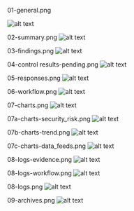 
01-general.png

![alt text](https://github.com/vistadataproject/VAM2ProjectManagement/blob/master/ATO/RV-2019-03-15/screenshots/assessment_details/01-general.png "01-general")

02-summary.png
![alt text](https://github.com/vistadataproject/VAM2ProjectManagement/blob/master/ATO/RV-2019-03-15/screenshots/assessment_details/01-general.png "02-summary.png")

03-findings.png
![alt text](https://github.com/vistadataproject/VAM2ProjectManagement/blob/master/ATO/RV-2019-03-15/screenshots/assessment_details/03-findings.png "03-findings.png")

04-control results-pending.png
![alt text](https://github.com/vistadataproject/VAM2ProjectManagement/blob/master/ATO/RV-2019-03-15/screenshots/assessment_details/03-findings.png "04-control results-pending.png")

05-responses.png
![alt text](https://github.com/vistadataproject/VAM2ProjectManagement/blob/master/ATO/RV-2019-03-15/screenshots/assessment_details/05-responses.png "05-responses.png")

06-workflow.png
![alt text](https://github.com/vistadataproject/VAM2ProjectManagement/blob/master/ATO/RV-2019-03-15/screenshots/assessment_details/05-responses.png "05-responses.png")

07-charts.png
![alt text](https://github.com/vistadataproject/VAM2ProjectManagement/blob/master/ATO/RV-2019-03-15/screenshots/assessment_details/IMAGE_NAME "IMAGE_NAME")

07a-charts-security_risk.png
![alt text](https://github.com/vistadataproject/VAM2ProjectManagement/blob/master/ATO/RV-2019-03-15/screenshots/assessment_details/07a-charts-security_risk.png "07a-charts-security_risk.png")

07b-charts-trend.png
![alt text](https://github.com/vistadataproject/VAM2ProjectManagement/blob/master/ATO/RV-2019-03-15/screenshots/assessment_details/07b-charts-trend.png "07b-charts-trend.png")

07c-charts-data_feeds.png
![alt text](https://github.com/vistadataproject/VAM2ProjectManagement/blob/master/ATO/RV-2019-03-15/screenshots/assessment_details/07c-charts-data_feeds.png "07c-charts-data_feeds.png")

08-logs-evidence.png
![alt text](https://github.com/vistadataproject/VAM2ProjectManagement/blob/master/ATO/RV-2019-03-15/screenshots/assessment_details/08-logs-evidence.png "08-logs-evidence.png")

08-logs-workflow.png
![alt text](https://github.com/vistadataproject/VAM2ProjectManagement/blob/master/ATO/RV-2019-03-15/screenshots/assessment_details/08-logs-workflow.png "08-logs-workflow.png")

08-logs.png
![alt text](https://github.com/vistadataproject/VAM2ProjectManagement/blob/master/ATO/RV-2019-03-15/screenshots/assessment_details/08-logs.png "08-logs.png")

09-archives.png
![alt text](https://github.com/vistadataproject/VAM2ProjectManagement/blob/master/ATO/RV-2019-03-15/screenshots/assessment_details/09-archives.png "09-archives.png")



